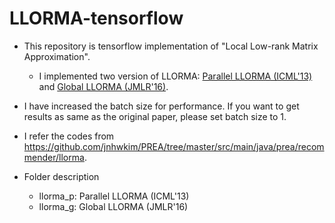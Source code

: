 # LLORMA-tensorflow

* This repository is tensorflow implementation of "Local Low-rank Matrix Approximation".
  * I implemented two version of LLORMA: [Parallel LLORMA (ICML'13)](https://static.googleusercontent.com/media/research.google.com/ko//pubs/archive/45235.pdf) and [Global LLORMA (JMLR'16)](http://jmlr.org/papers/volume17/14-301/14-301.pdf).
* I have increased the batch size for performance. If you want to get results as same as the original paper, please set batch size to 1.
* I refer the codes from https://github.com/jnhwkim/PREA/tree/master/src/main/java/prea/recommender/llorma.

* Folder description
  * llorma_p: Parallel LLORMA (ICML'13)
  * llorma_g: Global LLORMA (JMLR'16)
